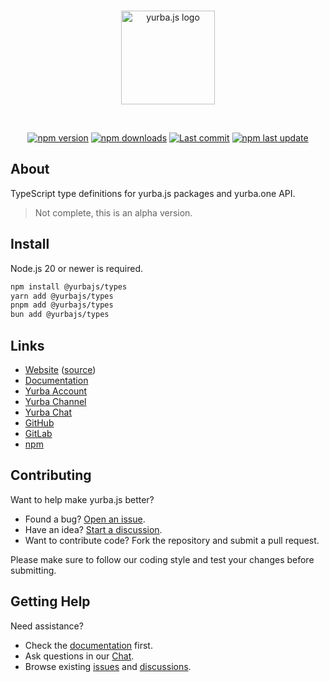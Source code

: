 <div align="center">
  <br />
  <p>
    <a href="https://yurba.js.org"><img src="https://cdn.yurba.one/photos/1423.jpg" width="150" alt="yurba.js logo" /></a>
  </p>
  <br />
  <p>
    <a href="https://www.npmjs.com/package/@yurbajs/types"><img src="https://img.shields.io/npm/v/@yurbajs/types.svg?maxAge=3600" alt="npm version" /></a>
    <a href="https://www.npmjs.com/package/@yurbajs/types"><img src="https://img.shields.io/npm/dt/@yurbajs/types.svg?maxAge=3600" alt="npm downloads" /></a>
    <a href="https://github.com/rastgame/yurba.js/commits/main"><img src="https://img.shields.io/github/last-commit/rastgame/yurba.js.svg?logo=github&logoColor=ffffff" alt="Last commit" /></a>
    <a href="https://www.npmjs.com/package/@yurbajs/types"><img src="https://img.shields.io/npm/last-update/@yurbajs/types" alt="npm last update"></a>
  </p>
</div>

## About
TypeScript type definitions for yurba.js packages and yurba.one API.

> Not complete, this is an alpha version.

## Install
Node.js 20 or newer is required.

```sh
npm install @yurbajs/types
yarn add @yurbajs/types
pnpm add @yurbajs/types
bun add @yurbajs/types
```

## Links

* [Website][website] ([source][website-source])
* [Documentation][documentation]
* [Yurba Account][yurba]
* [Yurba Channel][yurba-channel]
* [Yurba Chat][yurba-chat]
* [GitHub][source]
* [GitLab][gitlab]
* [npm][npm]

## Contributing

Want to help make yurba.js better?

* Found a bug? [Open an issue](https://github.com/RastGame/Yurba.js/issues/new).
* Have an idea? [Start a discussion](https://github.com/RastGame/Yurba.js/discussions).
* Want to contribute code? Fork the repository and submit a pull request.

Please make sure to follow our coding style and test your changes before submitting.

## Getting Help

Need assistance?

* Check the [documentation][documentation] first.
* Ask questions in our [Chat][yurba-chat].
* Browse existing [issues](https://github.com/RastGame/Yurba.js/issues) and [discussions](https://github.com/RastGame/Yurba.js/discussions).

[gitlab]: https://gitlab.com/RastGame/Yurba.js
[source]: https://github.com/RastGame/Yurba.js/tree/main/packages/types
[website]: https://yurba.js.org
[website-source]: https://github.com/RastGame/Yurba.js
[documentation]: https://yurba.js.org/docs
[yurba]: https://me.yurba.one/yurbajs
[yurba-channel]: https://me.yurba.one/yjs
[yurba-chat]: https://me.yurba.one/yurba.js
[npm]: https://www.npmjs.com/package/@yurbajs/types